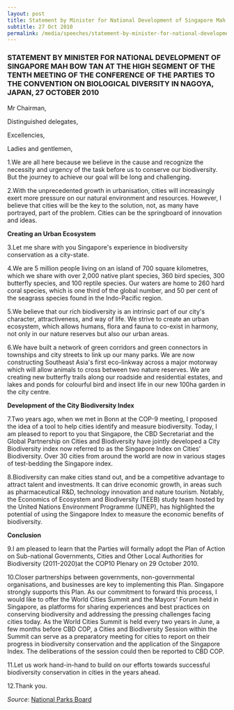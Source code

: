 ```yaml
---
layout: post
title: Statement by Minister for National Development of Singapore Mah Bow Tan at the high segment of the Tenth Meeting of the Conference of the Parties to the Convention on Biological Diversity in Nagoya, Japan, 27 October 2010
subtitle: 27 Oct 2010
permalink: /media/speeches/statement-by-minister-for-national-development-of-singapore-mah-bow-tan-at-the-high-segment-of-the-tenth-meeting-of-the-conference-of-the-parties-27-october-2010
---
```


### STATEMENT BY MINISTER FOR NATIONAL DEVELOPMENT OF SINGAPORE MAH BOW TAN AT THE HIGH SEGMENT OF THE TENTH MEETING OF THE CONFERENCE OF THE PARTIES TO THE CONVENTION ON BIOLOGICAL DIVERSITY IN NAGOYA, JAPAN, 27 OCTOBER 2010

Mr Chairman,

Distinguished delegates,

Excellencies,

Ladies and gentlemen,

1.We are all here because we believe in the cause and recognize the necessity and urgency of the task before us to conserve our biodiversity. But the journey to achieve our goal will be long and challenging.

2.With the unprecedented growth in urbanisation, cities will increasingly exert more pressure on our natural environment and resources. However, I believe that cities will be the key to the solution, not, as many have portrayed, part of the problem. Cities can be the springboard of innovation and ideas.

**Creating an Urban Ecosystem**

3.Let me share with you Singapore's experience in biodiversity conservation as a city-state.

4.We are 5 million people living on an island of 700 square kilometres, which we share with over 2,000 native plant species, 360 bird species, 300 butterfly species, and 100 reptile species. Our waters are home to 260 hard coral species, which is one third of the global number, and 50 per cent of the seagrass species found in the Indo-Pacific region.

5.We believe that our rich biodiversity is an intrinsic part of our city's character, attractiveness, and way of life. We strive to create an urban ecosystem, which allows humans, flora and fauna to co-exist in harmony, not only in our nature reserves but also our urban areas.

6.We have built a network of green corridors and green connectors in townships and city streets to link up our many parks. We are now constructing Southeast Asia's first eco-linkway across a major motorway which will allow animals to cross between two nature reserves. We are creating new butterfly trails along our roadside and residential estates, and lakes and ponds for colourful bird and insect life in our new 100ha garden in the city centre.

**Development of the City Biodiversity Index**

7.Two years ago, when we met in Bonn at the COP-9 meeting, I proposed the idea of a tool to help cities identify and measure biodiversity. Today, I am pleased to report to you that Singapore, the CBD Secretariat and the Global Partnership on Cities and Biodiversity have jointly developed a City Biodiversity index now referred to as the Singapore Index on Cities' Biodiversity. Over 30 cities from around the world are now in various stages of test-bedding the Singapore index.

8.Biodiversity can make cities stand out, and be a competitive advantage to attract talent and investments. It can drive economic growth, in areas such as pharmaceutical R&D, technology innovation and nature tourism. Notably, the Economics of Ecosystem and Biodiversity (TEEB) study team hosted by the United Nations Environment Programme (UNEP), has highlighted the potential of using the Singapore Index to measure the economic benefits of biodiversity.

**Conclusion**


9.I am pleased to learn that the Parties will formally adopt the Plan of Action on Sub-national Governments, Cities and Other Local Authorities for Biodiversity (2011-2020)at the COP10 Plenary on 29 October 2010.

10.Closer partnerships between governments, non-governmental organisations, and businesses are key to implementing this Plan. Singapore strongly supports this Plan. As our commitment to forward this process, I would like to offer the World Cities Summit and the Mayors' Forum held in Singapore, as platforms for sharing experiences and best practices on conserving biodiversity and addressing the pressing challenges facing cities today. As the World Cities Summit is held every two years in June, a few months before CBD COP, a Cities and Biodiversity Session within the Summit can serve as a preparatory meeting for cities to report on their progress in biodiversity conservation and the application of the Singapore Index. The deliberations of the session could then be reported to CBD COP.

11.Let us work hand-in-hand to build on our efforts towards successful biodiversity conservation in cities in the years ahead.

12.Thank you.

*Source*: [<a href="https://www.nparks.gov.sg/news/2010/10/statement-by-mr-mah-bow-tanminster-for-national-development-of-singapore-at-the-high-segment-of-the-tenth-conference-of-parties-to-the-convention-on-biological-diversity-on-27-october-2010-nagoya-japan" target="_blank">National Parks Board</a>](https://www.nparks.gov.sg/news/2010/10/statement-by-mr-mah-bow-tanminster-for-national-development-of-singapore-at-the-high-segment-of-the-tenth-conference-of-parties-to-the-convention-on-biological-diversity-on-27-october-2010-nagoya-japan)
